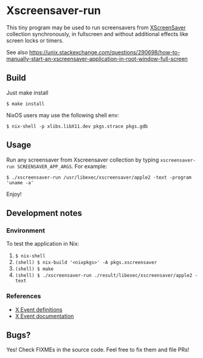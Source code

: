 Xscreensaver-run
================

This tiny program may be used to run screensavers from
[XScreenSaver](https://www.jwz.org/xscreensaver/) collection synchronously,
in fullscreen and without additional effects like screen locks or timers.

See also <https://unix.stackexchange.com/questions/290698/how-to-manually-start-an-xscreensaver-application-in-root-window-full-screen>


Build
-----

Just make install

    $ make install

NixOS users may use the following shell env:

    $ nix-shell -p xlibs.libX11.dev pkgs.strace pkgs.gdb


Usage
-----

Run any screensaver from Xscreensaver collection by typing `xscreensaver-run
SCREENSAVER_APP_ARGS`. For example:

    $ ./xscreensaver-run /usr/libexec/xscreensaver/apple2 -text -program 'uname -a'

Enjoy!


Development notes
-----------------

### Environment

To test the application in Nix:

1. `$ nix-shell`
2. `(shell) $ nix-build '<nixpkgs>' -A pkgs.xscreensaver`
3. `(shell) $ make`
4. `(shell) $ ./xscreensaver-run ./result/libexec/xscreensaver/apple2 -text`

### References

* [X Event definitions](https://fossies.org/dox/tightvnc-1.3.10_unixsrc/X_8h.html)
* [X Event documentation](https://tronche.com/gui/x/xlib/events/processing-overview.html)

Bugs?
-----

Yes! Check FIXMEs in the source code. Feel free to fix them and file PRs!
